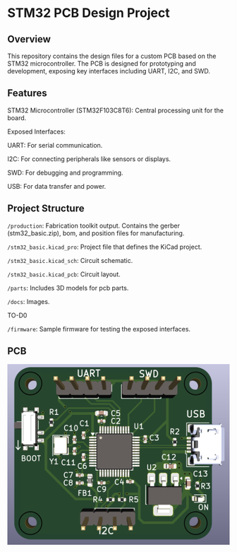 # STM32 PCB Design Project

## Overview

This repository contains the design files for a custom PCB based on the STM32 microcontroller.
The PCB is designed for prototyping and development, exposing key interfaces including UART, I2C, and SWD.

## Features

STM32 Microcontroller (STM32F103C8T6): Central processing unit for the board.

Exposed Interfaces:

UART: For serial communication.

I2C: For connecting peripherals like sensors or displays.

SWD: For debugging and programming.

USB: For data transfer and power.

## Project Structure

`/production`: Fabrication toolkit output. Contains the gerber (stm32_basic.zip), bom, and position files for manufacturing.

`/stm32_basic.kicad_pro`: Project file that defines the KiCad project.

`/stm32_basic.kicad_sch`: Circuit schematic.

`/stm32_basic.kicad_pcb`: Circuit layout.

`/parts`: Includes 3D models for pcb parts.

`/docs`: Images.

TO-D0

`/firmware`: Sample firmware for testing the exposed interfaces.

## PCB
![pcb](./docs/pcb_image.png)
